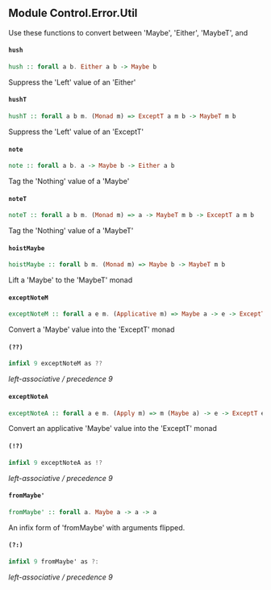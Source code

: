 ## Module Control.Error.Util

Use these functions to convert between 'Maybe', 'Either', 'MaybeT', and

#### `hush`

``` purescript
hush :: forall a b. Either a b -> Maybe b
```

Suppress the 'Left' value of an 'Either'

#### `hushT`

``` purescript
hushT :: forall a b m. (Monad m) => ExceptT a m b -> MaybeT m b
```

Suppress the 'Left' value of an 'ExceptT'

#### `note`

``` purescript
note :: forall a b. a -> Maybe b -> Either a b
```

Tag the 'Nothing' value of a 'Maybe'

#### `noteT`

``` purescript
noteT :: forall a b m. (Monad m) => a -> MaybeT m b -> ExceptT a m b
```

Tag the 'Nothing' value of a 'MaybeT'

#### `hoistMaybe`

``` purescript
hoistMaybe :: forall b m. (Monad m) => Maybe b -> MaybeT m b
```

Lift a 'Maybe' to the 'MaybeT' monad

#### `exceptNoteM`

``` purescript
exceptNoteM :: forall a e m. (Applicative m) => Maybe a -> e -> ExceptT e m a
```

Convert a 'Maybe' value into the 'ExceptT' monad

#### `(??)`

``` purescript
infixl 9 exceptNoteM as ??
```

_left-associative / precedence 9_

#### `exceptNoteA`

``` purescript
exceptNoteA :: forall a e m. (Apply m) => m (Maybe a) -> e -> ExceptT e m a
```

Convert an applicative 'Maybe' value into the 'ExceptT' monad

#### `(!?)`

``` purescript
infixl 9 exceptNoteA as !?
```

_left-associative / precedence 9_

#### `fromMaybe'`

``` purescript
fromMaybe' :: forall a. Maybe a -> a -> a
```

An infix form of 'fromMaybe' with arguments flipped.

#### `(?:)`

``` purescript
infixl 9 fromMaybe' as ?:
```

_left-associative / precedence 9_


